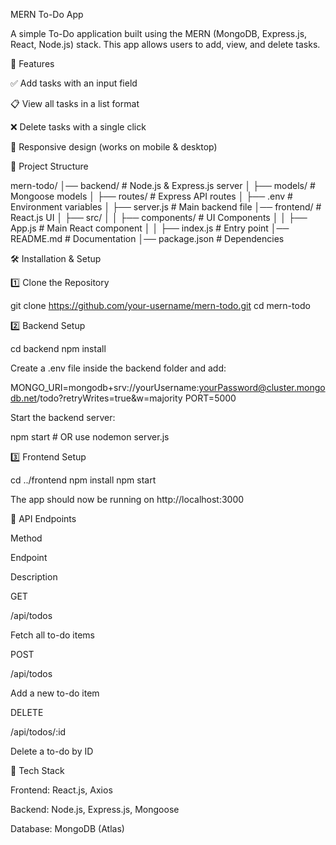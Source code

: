 MERN To-Do App

A simple To-Do application built using the MERN (MongoDB, Express.js, React, Node.js) stack. This app allows users to add, view, and delete tasks.

🚀 Features

✅ Add tasks with an input field

📋 View all tasks in a list format

❌ Delete tasks with a single click

📱 Responsive design (works on mobile & desktop)

📂 Project Structure

mern-todo/
│── backend/          # Node.js & Express.js server
│   ├── models/       # Mongoose models
│   ├── routes/       # Express API routes
│   ├── .env          # Environment variables
│   ├── server.js     # Main backend file
│── frontend/         # React.js UI
│   ├── src/
│   │   ├── components/ # UI Components
│   │   ├── App.js     # Main React component
│   │   ├── index.js   # Entry point
│── README.md         # Documentation
│── package.json      # Dependencies

🛠 Installation & Setup

1️⃣ Clone the Repository

git clone https://github.com/your-username/mern-todo.git
cd mern-todo

2️⃣ Backend Setup

cd backend
npm install

Create a .env file inside the backend folder and add:

MONGO_URI=mongodb+srv://yourUsername:yourPassword@cluster.mongodb.net/todo?retryWrites=true&w=majority
PORT=5000

Start the backend server:

npm start   # OR use nodemon server.js

3️⃣ Frontend Setup

cd ../frontend
npm install
npm start

The app should now be running on http://localhost:3000

🔗 API Endpoints

Method

Endpoint

Description

GET

/api/todos

Fetch all to-do items

POST

/api/todos

Add a new to-do item

DELETE

/api/todos/:id

Delete a to-do by ID

🎨 Tech Stack

Frontend: React.js, Axios

Backend: Node.js, Express.js, Mongoose

Database: MongoDB (Atlas)
